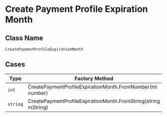 
# Create Payment Profile Expiration Month

## Class Name

`CreatePaymentProfileExpirationMonth`

## Cases

| Type | Factory Method |
|  --- | --- |
| `int` | CreatePaymentProfileExpirationMonth.FromNumber(int number) |
| `string` | CreatePaymentProfileExpirationMonth.FromString(string mString) |

